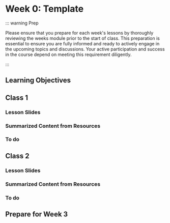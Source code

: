 # Week 0: Template

::: warning Prep

Please ensure that you prepare for each week's lessons by thoroughly reviewing the weeks module prior to the start of class. This preparation is essential to ensure you are fully informed and ready to actively engage in the upcoming topics and discussions. Your active participation and success in the course depend on meeting this requirement diligently.

:::

## Learning Objectives

## Class 1

### Lesson Slides

### Summarized Content from Resources

### To do

## Class 2

### Lesson Slides

### Summarized Content from Resources

### To do

## Prepare for Week 3
